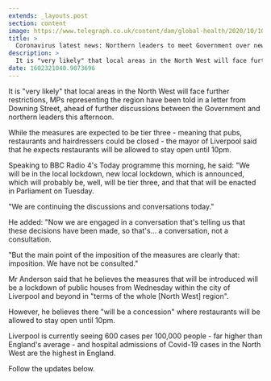 ```yaml
--- 
extends: _layouts.post 
section: content 
image: https://www.telegraph.co.uk/content/dam/global-health/2020/10/10/TELEMMGLPICT000241564154_trans_NvBQzQNjv4BqPNWwDyPbFwP-inmmdjUPH8RERdCilWm4TK0cx62pGGA.jpeg?impolicy=logo-overlay 
title: > 
  Coronavirus latest news: Northern leaders to meet Government over new restrictions as Liverpool mayor suggests restaurants could be spared closure 
description: > 
  It is "very likely" that local areas in the North West will face further restrictions, MPs representing the region have been told in a letter from Downing Street, ahead of further discussions between the Government and northern leaders this afternoon.While the measures are expected to be tier three - meaning that pubs, restaurants and hairdressers could be closed - the mayor of Liverpool said that he expects restaurants will be allowed to stay open until 10pm.Speaking to BBC Radio 4's Today programme this morning, he said: "We will be in the local lockdown, new local lockdown, which is announced, which will probably be, well, will be tier three, and that that will be enacted in Parliament on Tuesday.However, he believes there "will be a concession" where restaurants will be allowed to stay open until 10pm.Liverpool is currently seeing 600 cases per 100,000 people - far higher than England's average - and hospital admissions of Covid-19 cases in the North West are the highest in England. 
date: 1602321040.9073696 
--- 
```

It is "very likely" that local areas in the North West will face further restrictions, MPs representing the region have been told in a letter from Downing Street, ahead of further discussions between the Government and northern leaders this afternoon.

While the measures are expected to be tier three - meaning that pubs, restaurants and hairdressers could be closed - the mayor of Liverpool said that he expects restaurants will be allowed to stay open until 10pm.

Speaking to BBC Radio 4's Today programme this morning, he said: "We will be in the local lockdown, new local lockdown, which is announced, which will probably be, well, will be tier three, and that that will be enacted in Parliament on Tuesday.

"We are continuing the discussions and conversations today."

He added: "Now we are engaged in a conversation that's telling us that these decisions have been made, so that's... a conversation, not a consultation.

"But the main point of the imposition of the measures are clearly that: imposition. We have not be consulted."

Mr Anderson said that he believes the measures that will be introduced will be a lockdown of public houses from Wednesday within the city of Liverpool and beyond in "terms of the whole [North West] region".

However, he believes there "will be a concession" where restaurants will be allowed to stay open until 10pm.

Liverpool is currently seeing 600 cases per 100,000 people - far higher than England's average - and hospital admissions of Covid-19 cases in the North West are the highest in England.

Follow the updates below.